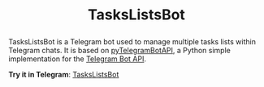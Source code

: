 # <p align="center">TasksListsBot</p>

TasksListsBot is a Telegram bot used to manage multiple tasks lists within Telegram chats.
It is based on [pyTelegramBotAPI](https://github.com/eternnoir/pyTelegramBotAPI"), a Python simple implementation for the [Telegram Bot API](https://core.telegram.org/bots/api).

**Try it in Telegram**: [TasksListsBot](https://t.me/TasksListsBot)
